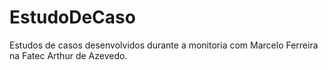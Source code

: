 # EstudoDeCaso
Estudos de casos desenvolvidos durante a monitoria com Marcelo Ferreira na Fatec Arthur de Azevedo.
